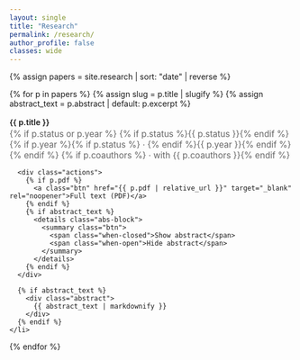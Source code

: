 ```yaml
---
layout: single
title: "Research"
permalink: /research/
author_profile: false
classes: wide
---
```


{% assign papers = site.research | sort: "date" | reverse %}

<style>
  .research-wrap{max-width:820px;margin:0 auto}
  .paper-list{list-style:none;margin:0;padding:0}
  .paper{padding:1rem 0;border-top:1px solid rgba(0,0,0,.08)}
  .paper:first-child{border-top:0}
  .paper-title{font-weight:600;text-decoration:none;color:inherit}
  .paper-title:hover{opacity:.85}
  .meta{display:block;margin-top:.15rem;color:#666;font-size:.95rem}

  /* Buttons — slightly lighter */
  .btn{
    display:inline-block;
    border:1px solid rgba(0,0,0,.15);
    border-radius:999px;
    padding:.38rem .8rem;
    font-size:.92rem;
    text-decoration:none;
    line-height:1;
    color:#fff;
    background:#7a8390;   /* lighter than #546c63ff */
    cursor:pointer;
  }
  .btn:hover{ filter:brightness(1.05); }
  a.btn:visited{ color:#fff; }

  .actions{
    margin-top:.6rem;
    display:flex;
    gap:.5rem;
    align-items:center;
    flex-wrap:wrap;
  }

  .abs-block > summary{ list-style:none; cursor:pointer; }
  .abs-block > summary::-webkit-details-marker{ display:none; }
  .abs-block > summary.btn{ display:inline-block; }

  .abs-block > summary .when-open{ display:none; }
  .abs-block[open] > summary .when-closed{ display:none; }
  .abs-block[open] > summary .when-open{ display:inline; }

  .paper .abstract{ display:none; margin-top:.6rem; color:#333; }
  .actions:has(details[open]) + .abstract{ display:block; }
</style>

<div class="research-wrap">
  <ul class="paper-list">
  {% for p in papers %}
    {% assign slug = p.title | slugify %}
    {% assign abstract_text = p.abstract | default: p.excerpt %}
    <li class="paper">
      <a class="paper-title" href="{{ p.url | relative_url }}">{{ p.title }}</a>
      <span class="meta">
        {% if p.status or p.year %}
          {% if p.status %}{{ p.status }}{% endif %}
          {% if p.year %}{% if p.status %} · {% endif %}{{ p.year }}{% endif %}
        {% endif %}
        {% if p.coauthors %} · with {{ p.coauthors }}{% endif %}
      </span>

      <div class="actions">
        {% if p.pdf %}
          <a class="btn" href="{{ p.pdf | relative_url }}" target="_blank" rel="noopener">Full text (PDF)</a>
        {% endif %}
        {% if abstract_text %}
          <details class="abs-block">
            <summary class="btn">
              <span class="when-closed">Show abstract</span>
              <span class="when-open">Hide abstract</span>
            </summary>
          </details>
        {% endif %}
      </div>

      {% if abstract_text %}
        <div class="abstract">
          {{ abstract_text | markdownify }}
        </div>
      {% endif %}
    </li>
  {% endfor %}
  </ul>
</div>
